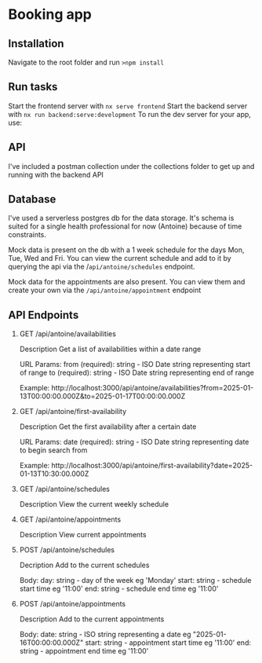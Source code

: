# Booking app

## Installation

Navigate to the root folder and run `>npm install`

## Run tasks

Start the frontend server with `nx serve frontend`
Start the backend server with `nx run backend:serve:development`
To run the dev server for your app, use:

## API

I've included a postman collection under the collections folder to get up and
running with the backend API

## Database

I've used a serverless postgres db for the data storage. It's schema is suited for a single health professional for now (Antoine) because of time constraints.

Mock data is present on the db with a 1 week schedule for the days Mon, Tue, Wed and Fri. You can view the current schedule and add to it by querying the api via the /`api/antoine/schedules` endpoint.

Mock data for the appointments are also present. You can view them and create your own via the `/api/antoine/appointment` endpoint

## API Endpoints

1. GET /api/antoine/availabilities

   Description
   Get a list of availabilities within a date range

   URL Params:
   from (required): string - ISO Date string representing start of range
   to (required): string - ISO Date string representing end of range

   Example: http://localhost:3000/api/antoine/availabilities?from=2025-01-13T00:00:00.000Z&to=2025-01-17T00:00:00.000Z

2. GET /api/antoine/first-availability

   Description
   Get the first availability after a certain date

   URL Params:
   date (required): string - ISO Date string representing date to begin search from

   Example: http://localhost:3000/api/antoine/first-availability?date=2025-01-13T10:30:00.000Z

3. GET /api/antoine/schedules

   Description
   View the current weekly schedule

4. GET /api/antoine/appointments

   Description
   View current appointments

5. POST /api/antoine/schedules

   Decription
   Add to the current schedules

   Body:
   day: string - day of the week eg 'Monday'
   start: string - schedule start time eg '11:00'
   end: string - schedule end time eg '11:00'

6. POST /api/antoine/appointments

   Description
   Add to the current appointments

   Body:
   date: string - ISO string representing a date eg "2025-01-16T00:00:00.000Z"
   start: string - appointment start time eg '11:00'
   end: string - appointment end time eg '11:00'
